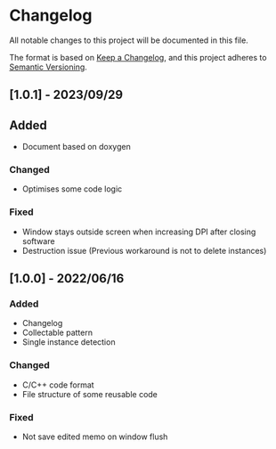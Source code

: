 # Changelog
All notable changes to this project will be documented in this file.

The format is based on [Keep a Changelog](https://keepachangelog.com/en/1.0.0/),
and this project adheres to [Semantic Versioning](https://semver.org/spec/v2.0.0.html).

## [1.0.1] - 2023/09/29
## Added
- Document based on doxygen

### Changed
- Optimises some code logic

### Fixed
- Window stays outside screen when increasing DPI after closing software
- Destruction issue (Previous workaround is not to delete instances)

## [1.0.0] - 2022/06/16
### Added
- Changelog
- Collectable pattern
- Single instance detection

### Changed
- C/C++ code format
- File structure of some reusable code

### Fixed
- Not save edited memo on window flush
